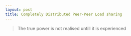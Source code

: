 ```yaml
---
layout: post
title: Completely Distributed Peer-Peer Load sharing
---
```



> The true power is not realised untill it is experienced
